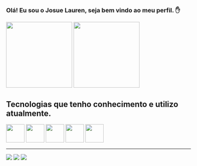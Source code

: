### Olá! Eu sou o Josue Lauren, seja bem vindo ao meu perfil. ✋

<div> 
  <img height="180em" src="https://github-readme-stats.vercel.app/api?username=JosueLauren&show_icons=true&theme=dracula"/>
  <img height="180em" src="https://github-readme-stats.vercel.app/api/top-langs/?username=JosueLauren&layout=compact&theme=dracula"/>
</div>

## Tecnologias que tenho conhecimento e utilizo atualmente.

<div> 
  <img height="50em" src="https://cdn.jsdelivr.net/gh/devicons/devicon/icons/html5/html5-original-wordmark.svg"/>
  <img height="50em" src="https://cdn.jsdelivr.net/gh/devicons/devicon/icons/css3/css3-original-wordmark.svg"/>
  <img height="50em" src="https://cdn.jsdelivr.net/gh/devicons/devicon/icons/javascript/javascript-original.svg"/>
  <img height="50em" src="https://cdn.jsdelivr.net/gh/devicons/devicon/icons/react/react-original-wordmark.svg"/>
  <img height="50em" src="https://cdn.jsdelivr.net/gh/devicons/devicon/icons/nodejs/nodejs-original.svg"/>
</div>
<hr>
<div> 
  <a href="#"><img src="https://img.shields.io/badge/Instagram-E4405F?style=for-the-badge&logo=instagram&logoColor=white"/></a>
  <a target='_blank' href="https://www.linkedin.com/in/josue-laurentino-69a4501ba/"><img src="https://img.shields.io/badge/LinkedIn-0077B5?style=for-the-badge&logo=linkedin&logoColor=white"/></a>
  <a target='_blank' href="josue.lauren07@gmail.com"><img src="https://img.shields.io/badge/Gmail-D14836?style=for-the-badge&logo=gmail&logoColor=white"/></a>
</div>


